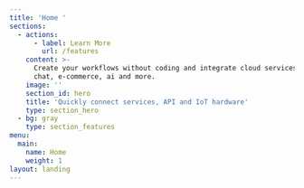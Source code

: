 ```yaml
---
title: 'Home '
sections:
  - actions:
      - label: Learn More
        url: /features
    content: >-
      Create your workflows without coding and integrate cloud services, email,
      chat, e-commerce, ai and more.
    image: ''
    section_id: hero
    title: 'Quickly connect services, API and IoT hardware'
    type: section_hero
  - bg: gray
    type: section_features
menu:
  main:
    name: Home
    weight: 1
layout: landing
---
```


